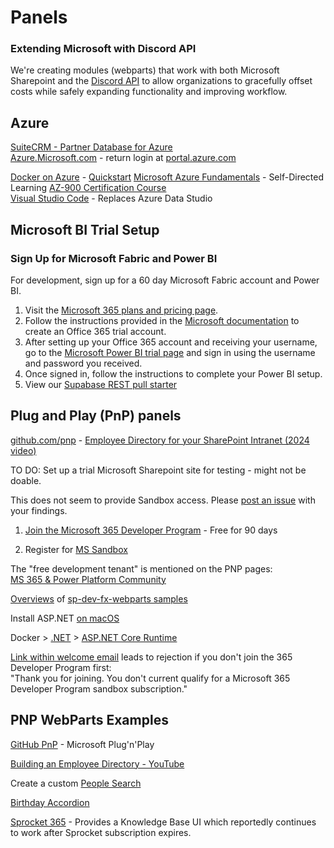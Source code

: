 # Panels

### Extending Microsoft with Discord API

We're creating modules (webparts) that work with both Microsoft Sharepoint and the [Discord API](https://discord.com/developers/docs/intro) to allow organizations to gracefully offset costs while safely expanding functionality and improving workflow.

<!--
[Our current Microsoft Issues](issues) - Creating safe alternatives with [Omdena Teams](https://omdena.com).
-->

## Azure

[SuiteCRM - Partner Database for Azure](../profile/crm/)  
[Azure.Microsoft.com](https://azure.microsoft.com) - return login at [portal.azure.com](https://portal.microsoft.com)

[Docker on Azure](https://azure.microsoft.com/en-us/products/kubernetes-service/docker) - [Quickstart](https://learn.microsoft.com/en-us/azure/container-instances/container-instances-quickstart)
[Microsoft Azure Fundamentals](https://learn.microsoft.com/en-us/training/courses/az-900t00) - Self-Directed Learning<!-- 2 links from Soham, April 2025 -->
[AZ-900 Certification Course](https://www.youtube.com/watch?v=pY0LnKiDwRA&list=PLlVtbbG169nED0_vMEniWBQjSoxTsBYS3)  
[Visual Studio Code](https://code.visualstudio.com/) - Replaces Azure Data Studio

## Microsoft BI Trial Setup

### Sign Up for Microsoft Fabric and Power BI

For development, sign up for a 60 day Microsoft Fabric account and Power BI.

1. Visit the [Microsoft 365 plans and pricing page](https://www.microsoft.com/en-us/microsoft-365/enterprise/office365-plans-and-pricing).
2. Follow the instructions provided in the [Microsoft documentation](https://learn.microsoft.com/en-us/power-bi/enterprise/service-admin-signing-up-for-power-bi-with-a-new-office-365-trial) to create an Office 365 trial account.
3. After setting up your Office 365 account and receiving your username, go to the [Microsoft Power BI trial page](https://www.microsoft.com/en-us/power-platform/products/power-bi/getting-started-with-power-bi) and sign in using the username and password you received.
4. Once signed in, follow the instructions to complete your Power BI setup.
5. View our [Supabase REST pull starter](powerbi)
 

## Plug and Play (PnP) panels


[github.com/pnp](https://github.com/pnp) - [Employee Directory for your SharePoint Intranet (2024 video)](https://youtu.be/VFKs_pISfxg?si=3damfliZRWSxic6d)


TO DO: Set up a trial Microsoft Sharepoint site for testing - might not be doable.
<!--TO DO: Document fix for installing [dalikoo](dalikoo) member list in Sharepoint-->

This does not seem to provide Sandbox access. Please [post an issue](https://github.com/ModelEarth/panels) with your findings.

1. [Join the Microsoft 365 Developer Program](https://learn.microsoft.com/en-us/office/developer-program/microsoft-365-developer-program) - Free for 90 days

2. Register for [MS Sandbox](https://learn.microsoft.com/en-us/office/developer-program/microsoft-365-developer-program-get-started)

The "free development tenant" is mentioned on the PNP pages:  
[MS 365 & Power Platform Community](https://pnp.github.io/)  


[Overviews](https://pnp.github.io/sp-dev-fx-webparts) of [sp-dev-fx-webparts samples](https://github.com/pnp/sp-dev-fx-webparts/)

Install ASP.NET [on macOS](https://learn.microsoft.com/en-us/dotnet/core/install/macos#install-with-bash-automation)


Docker > [.NET](https://hub.docker.com/_/microsoft-dotnet/) > [ASP.NET Core Runtime](https://hub.docker.com/_/microsoft-dotnet-aspnet/)

[Link within welcome email](https://developer.microsoft.com/en-us/microsoft-365/profile) leads to rejection if you don't join the 365 Developer Program first:  
"Thank you for joining. You don't current qualify for a Microsoft 365 Developer Program sandbox subscription."

## PNP WebParts Examples

[GitHub PnP](https://github.com/pnp/) - Microsoft Plug'n'Play

[Building an Employee Directory - YouTube](https://youtu.be/VFKs_pISfxg?si=3damfliZRWSxic6d)

Create a custom [People Search](https://youtu.be/1Ny1nfU1iy0?si=pIvP28mHIs-uVi_D)

[Birthday Accordion](https://github.com/pnp/sp-dev-fx-webparts/tree/main/samples/react-birthdays-per-month)

[Sprocket 365](https://sprocket365.com/docs/category/web-parts) - Provides a Knowledge Base UI which reportedly continues to work after Sprocket subscription expires.

